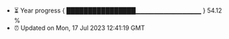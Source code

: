 - ⏳ Year progress { ████████████████▁▁▁▁▁▁▁▁▁▁▁▁▁▁ } 54.12 %
- ⏰ Updated on Mon, 17 Jul 2023 12:41:19 GMT

